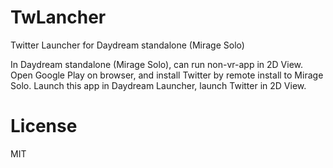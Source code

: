TwLancher
====
Twitter Launcher for Daydream standalone (Mirage Solo)

In Daydream standalone (Mirage Solo), can run non-vr-app in 2D View.
Open Google Play on browser, and install Twitter by remote install to Mirage Solo.
Launch this app in Daydream Launcher, launch Twitter in 2D View.

# License
MIT
